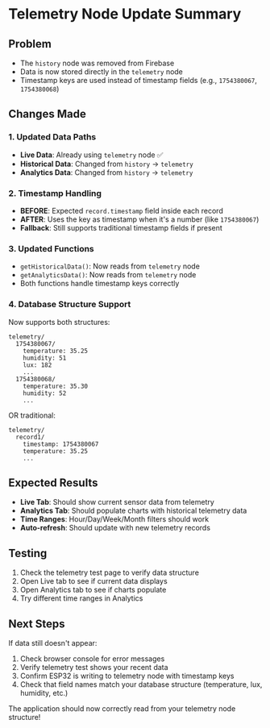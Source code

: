 # Telemetry Node Update Summary

## Problem
- The `history` node was removed from Firebase
- Data is now stored directly in the `telemetry` node
- Timestamp keys are used instead of timestamp fields (e.g., `1754380067`, `1754380068`)

## Changes Made

### 1. Updated Data Paths
- **Live Data**: Already using `telemetry` node ✅
- **Historical Data**: Changed from `history` → `telemetry`
- **Analytics Data**: Changed from `history` → `telemetry`

### 2. Timestamp Handling
- **BEFORE**: Expected `record.timestamp` field inside each record
- **AFTER**: Uses the key as timestamp when it's a number (like `1754380067`)
- **Fallback**: Still supports traditional timestamp fields if present

### 3. Updated Functions
- `getHistoricalData()`: Now reads from `telemetry` node
- `getAnalyticsData()`: Now reads from `telemetry` node  
- Both functions handle timestamp keys correctly

### 4. Database Structure Support
Now supports both structures:
```
telemetry/
  1754380067/
    temperature: 35.25
    humidity: 51
    lux: 182
    ...
  1754380068/
    temperature: 35.30
    humidity: 52
    ...
```

OR traditional:
```
telemetry/
  record1/
    timestamp: 1754380067
    temperature: 35.25
    ...
```

## Expected Results
- **Live Tab**: Should show current sensor data from telemetry
- **Analytics Tab**: Should populate charts with historical telemetry data
- **Time Ranges**: Hour/Day/Week/Month filters should work
- **Auto-refresh**: Should update with new telemetry records

## Testing
1. Check the telemetry test page to verify data structure
2. Open Live tab to see if current data displays
3. Open Analytics tab to see if charts populate
4. Try different time ranges in Analytics

## Next Steps
If data still doesn't appear:
1. Check browser console for error messages
2. Verify telemetry test shows your recent data
3. Confirm ESP32 is writing to telemetry node with timestamp keys
4. Check that field names match your database structure (temperature, lux, humidity, etc.)

The application should now correctly read from your telemetry node structure!
